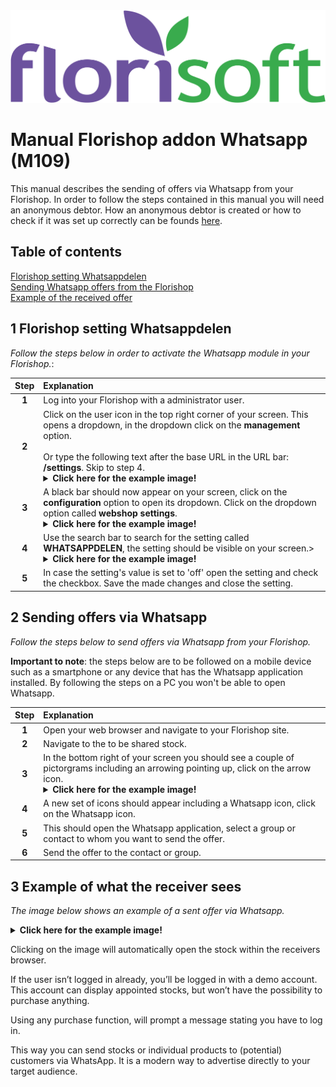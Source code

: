 <img src="../../fslogo.png">

# Manual Florishop addon Whatsapp (M109)

This manual describes the sending of offers via Whatsapp from your Florishop. In order to follow the steps contained in this manual you will need an anonymous debtor. How an anonymous debtor is created or how to check if it was set up correctly can be founds <a href="https://github.com/florisoft/User.Manuals/blob/main/FLORISHOP%20ADDONS/Florishop%20Anonymous%20Debtor/anonymous%20debtor%20-%20ENG.md">here<a>.

## Table of contents

[Florishop setting Whatsappdelen](#1-florishop-setting-whatsappdelen)  
[Sending Whatsapp offers from the Florishop](#2-sending-offers-via-whatsapp)  
[Example of the received offer](#3-example-of-what-the-receiver-sees)

## 1 Florishop setting Whatsappdelen

*Follow the steps below in order to activate the Whatsapp module in your Florishop.*:

|Step|Explanation|
|:-:|:--|
|**1**|Log into your Florishop with a administrator user.|
|**2**|Click on the user icon in the top right corner of your screen. This opens a dropdown, in the dropdown click on the **management** option.<br><br>Or type the following text after the base URL in the URL bar: **/settings**. Skip to step 4.<details><summary><b>Click here for the example image!</b></summary><img src=".Manual webshop add on Whatsapp offers/media/image18.png"></details>|
|**3**|A black bar should now appear on your screen, click on the **configuration** option to open its dropdown. Click on the dropdown option called **webshop settings**.<details><summary><b>Click here for the example image!</b></summary><img src=".Manual webshop add on Whatsapp offers/media/image18.png"></details>|
|**4**|Use the search bar to search for the setting called **WHATSAPPDELEN**, the setting should be visible on your screen.><details><summary><b>Click here for the example image!</b></summary><img src=".Manual webshop add on Whatsapp offers/media/image19.png"></details>|
|**5**|In case the setting's value is set to 'off' open the setting and check the checkbox. Save the made changes and close the setting.|

## 2 Sending offers via Whatsapp

*Follow the steps below to send offers via Whatsapp from your Florishop.*

**Important to note**: the steps below are to be followed on a mobile device such as a smartphone or any device that has the Whatsapp application installed. By following the steps on a PC you won't be able to open Whatsapp.

|Step|Explanation|
|:-:|:--|
|**1**|Open your web browser and navigate to your Florishop site.|
|**2**|Navigate to the to be shared stock. 
|**3**|In the bottom right of your screen you should see a couple of pictorgrams including an arrowing pointing up, click on the arrow icon.<details><summary><b>Click here for the example image!</b></summary><img src=".Handleiding webshop WhatsApp aanbiedingen/media/image18.png"><img src=".Handleiding webshop WhatsApp aanbiedingen/media/image19.png"></details>|
|**4**|A new set of icons should appear including a Whatsapp icon, click on the Whatsapp icon.|
|**5**|This should open the Whatsapp application, select a group or contact to whom you want to send the offer.|
|**6**|Send the offer to the contact or group.|

## 3 Example of what the receiver sees

*The image below shows an example of a sent offer via Whatsapp.*

<details><summary><b>Click here for the example image!</b></summary><img src=".Handleiding webshop WhatsApp aanbiedingen/media/image20.png"></details>

Clicking on the image will automatically open the stock within the receivers browser. 

If the user isn’t logged in already, you’ll be logged in with a demo account. This account can display appointed stocks, but won’t have the possibility to purchase anything. 

Using any purchase function, will prompt a message stating you have to log in. 

This way you can send stocks or individual products to (potential) customers via WhatsApp. It is a modern way to advertise directly to your target audience.